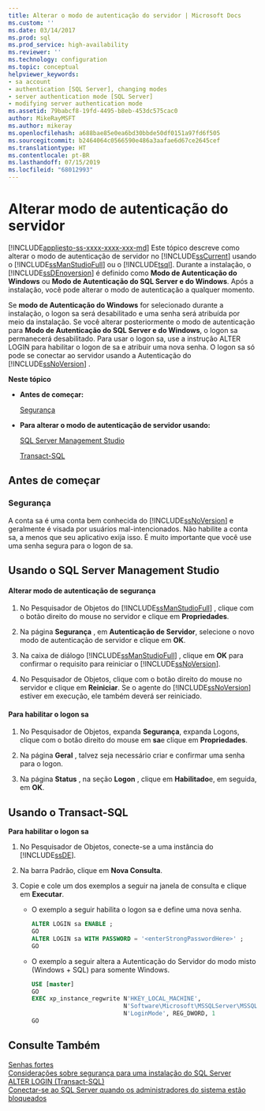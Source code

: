 ```yaml
---
title: Alterar o modo de autenticação do servidor | Microsoft Docs
ms.custom: ''
ms.date: 03/14/2017
ms.prod: sql
ms.prod_service: high-availability
ms.reviewer: ''
ms.technology: configuration
ms.topic: conceptual
helpviewer_keywords:
- sa account
- authentication [SQL Server], changing modes
- server authentication mode [SQL Server]
- modifying server authentication mode
ms.assetid: 79babcf8-19fd-4495-b8eb-453dc575cac0
author: MikeRayMSFT
ms.author: mikeray
ms.openlocfilehash: a688bae85e0ea6bd30bbde50df0151a97fd6f505
ms.sourcegitcommit: b2464064c0566590e486a3aafae6d67ce2645cef
ms.translationtype: HT
ms.contentlocale: pt-BR
ms.lasthandoff: 07/15/2019
ms.locfileid: "68012993"
---
```

# <a name="change-server-authentication-mode"></a>Alterar modo de autenticação do servidor
[!INCLUDE[appliesto-ss-xxxx-xxxx-xxx-md](../../includes/appliesto-ss-xxxx-xxxx-xxx-md.md)]
  Este tópico descreve como alterar o modo de autenticação de servidor no [!INCLUDE[ssCurrent](../../includes/sscurrent-md.md)] usando o [!INCLUDE[ssManStudioFull](../../includes/ssmanstudiofull-md.md)] ou o [!INCLUDE[tsql](../../includes/tsql-md.md)]. Durante a instalação, o [!INCLUDE[ssDEnoversion](../../includes/ssdenoversion-md.md)] é definido como **Modo de Autenticação do Windows** ou **Modo de Autenticação do SQL Server e do Windows**. Após a instalação, você pode alterar o modo de autenticação a qualquer momento.  
  
 Se **modo de Autenticação do Windows** for selecionado durante a instalação, o logon sa será desabilitado e uma senha será atribuída por meio da instalação. Se você alterar posteriormente o modo de autenticação para **Modo de Autenticação do SQL Server e do Windows**, o logon sa permanecerá desabilitado. Para usar o logon sa, use a instrução ALTER LOGIN para habilitar o logon de sa e atribuir uma nova senha. O logon sa só pode se conectar ao servidor usando a Autenticação do [!INCLUDE[ssNoVersion](../../includes/ssnoversion-md.md)] .  
  
 **Neste tópico**  
  
-   **Antes de começar:**  
  
     [Segurança](#Security)  
  
-   **Para alterar o modo de autenticação de servidor usando:**  
  
     [SQL Server Management Studio](#SSMSProcedure)  
  
     [Transact-SQL](#TsqlProcedure)  
  
##  <a name="BeforeYouBegin"></a> Antes de começar  
  
###  <a name="Security"></a> Segurança  
 A conta sa é uma conta bem conhecida do [!INCLUDE[ssNoVersion](../../includes/ssnoversion-md.md)] e geralmente é visada por usuários mal-intencionados. Não habilite a conta sa, a menos que seu aplicativo exija isso. É muito importante que você use uma senha segura para o logon de sa.  
  
##  <a name="SSMSProcedure"></a> Usando o SQL Server Management Studio  
  
#### <a name="to-change-security-authentication-mode"></a>Alterar modo de autenticação de segurança  
  
1.  No Pesquisador de Objetos do [!INCLUDE[ssManStudioFull](../../includes/ssmanstudiofull-md.md)] , clique com o botão direito do mouse no servidor e clique em **Propriedades**.  
  
2.  Na página **Segurança** , em **Autenticação de Servidor**, selecione o novo modo de autenticação de servidor e clique em **OK**.  
  
3.  Na caixa de diálogo [!INCLUDE[ssManStudioFull](../../includes/ssmanstudiofull-md.md)] , clique em **OK** para confirmar o requisito para reiniciar o [!INCLUDE[ssNoVersion](../../includes/ssnoversion-md.md)].  
  
4.  No Pesquisador de Objetos, clique com o botão direito do mouse no servidor e clique em **Reiniciar**. Se o agente do [!INCLUDE[ssNoVersion](../../includes/ssnoversion-md.md)] estiver em execução, ele também deverá ser reiniciado.  
  
#### <a name="to-enable-the-sa-login"></a>Para habilitar o logon sa  
  
1.  No Pesquisador de Objetos, expanda **Segurança**, expanda Logons, clique com o botão direito do mouse em **sa**e clique em **Propriedades**.  
  
2.  Na página **Geral** , talvez seja necessário criar e confirmar uma senha para o logon.  
  
3.  Na página **Status** , na seção **Logon** , clique em **Habilitado**e, em seguida, em **OK**.  
  
##  <a name="TsqlProcedure"></a> Usando o Transact-SQL  
 **Para habilitar o logon sa**  
  
1.  No Pesquisador de Objetos, conecte-se a uma instância do [!INCLUDE[ssDE](../../includes/ssde-md.md)].  
  
2.  Na barra Padrão, clique em **Nova Consulta**.  
  
3.  Copie e cole um dos exemplos a seguir na janela de consulta e clique em **Executar**. 


    -  O exemplo a seguir habilita o logon sa e define uma nova senha.  
  
       ```sql  
       ALTER LOGIN sa ENABLE ;  
       GO  
       ALTER LOGIN sa WITH PASSWORD = '<enterStrongPasswordHere>' ;  
       GO  
       ```  
    -  O exemplo a seguir altera a Autenticação do Servidor do modo misto (Windows + SQL) para somente Windows.

       ```sql
       USE [master]
       GO
       EXEC xp_instance_regwrite N'HKEY_LOCAL_MACHINE', 
                                 N'Software\Microsoft\MSSQLServer\MSSQLServer',      
                                 N'LoginMode', REG_DWORD, 1
       GO
       ```
  
## <a name="see-also"></a>Consulte Também  
 [Senhas fortes](../../relational-databases/security/strong-passwords.md)   
 [Considerações sobre segurança para uma instalação do SQL Server](../../sql-server/install/security-considerations-for-a-sql-server-installation.md)   
 [ALTER LOGIN &#40;Transact-SQL&#41;](../../t-sql/statements/alter-login-transact-sql.md)   
 [Conectar-se ao SQL Server quando os administradores do sistema estão bloqueados](../../database-engine/configure-windows/connect-to-sql-server-when-system-administrators-are-locked-out.md)  
  
  
